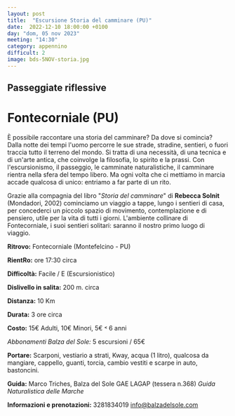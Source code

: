 ```yaml
---
layout: post
title:  "Escursione Storia del camminare (PU)"
date:  2022-12-10 18:00:00 +0100
day: "dom, 05 nov 2023"
meeting: "14:30"
category: appennino 
difficult: 2
image: bds-5NOV-storia.jpg
---
```


## Passeggiate riflessive
# Fontecorniale (PU)

È possibile raccontare una storia del camminare? Da dove si comincia?
Dalla notte dei tempi l'uomo percorre le sue strade, stradine, sentieri, o fuori traccia tutto il terreno del mondo. Si tratta di una necessità, di una tecnica e di un'arte antica, che coinvolge la filosofia, lo spirito e la prassi.
Con l'escursionismo, il passeggio, le camminate naturalistiche, il camminare rientra nella sfera del tempo libero. Ma ogni volta che ci mettiamo in marcia accade qualcosa di unico: entriamo a far parte di un rito.

Grazie alla compagnia del libro "*Storia del camminare*" di **Rebecca Solnit** (Mondadori, 2002) cominciamo un viaggio a tappe, lungo i sentieri di casa, per concederci un piccolo spazio di movimento, contemplazione e di pensiero, utile per la vita di tutti i giorni.
L'ambiente collinare di Fontecorniale, i suoi sentieri solitari: saranno il nostro primo luogo di viaggio. 

**Ritrovo:** Fontecorniale (Montefelcino - PU)

**RientRo:** ore 17:30 circa 

**Difficoltà:** Facile / E (Escursionistico)

**Dislivello in salita:**  200 m. circa

**Distanza:** 10 Km

**Durata:** 3 ore circa

**Costo:** 15€ Adulti, 10€ Minori, 5€ ˂ 6 anni

*Abbonamenti Balza del Sole:* 5 escursioni / 65€

**Portare:** Scarponi, vestiario a strati, Kway, acqua (1 litro), qualcosa da mangiare, cappello, guanti, torcia, cambio vestiti e scarpe in auto, bastoncini. 

**Guida:** Marco Triches, Balza del Sole GAE LAGAP (tessera n.368)
*Guida Naturalistica delle Marche*

**Informazioni e prenotazioni:** 3281834019 info@balzadelsole.com
